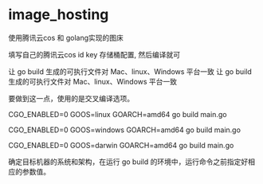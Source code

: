 # image_hosting
使用腾讯云cos 和 golang实现的图床

填写自己的腾讯云cos  id  key 存储桶配置, 然后编译就可


让 go build 生成的可执行文件对 Mac、linux、Windows 平台一致
让 go build 生成的可执行文件对 Mac、linux、Windows 平台一致
 

要做到这一点，使用的是交叉编译选项。

 

CGO_ENABLED=0 GOOS=linux GOARCH=amd64 go build main.go

CGO_ENABLED=0 GOOS=windows GOARCH=amd64 go build main.go

CGO_ENABLED=0 GOOS=darwin GOARCH=amd64 go build main.go

确定目标机器的系统和架构，在运行 go build 的环境中，运行命令之前指定好相应的参数值。
